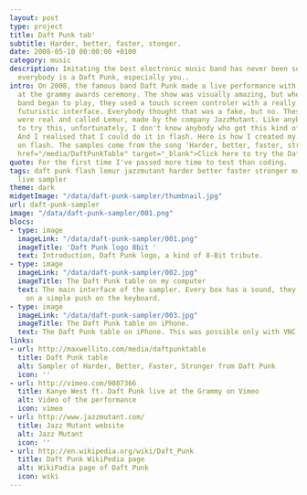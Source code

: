 ```yaml
---
layout: post
type: project
title: Daft Punk tab'
subtitle: Harder, better, faster, stonger.
date: 2008-05-10 00:00:00 +0100
category: music
description: Imitating the best electronic music band has never been so easy. Because
  everybody is a Daft Punk, especially you..
intro: On 2008, the famous band Daft Punk made a live performance with Kanye West
  at the grammy awards ceremony. The show was visually amazing, but when the electronic
  band began to play, they used a touch screen controler with a really strange and
  futuristic interface. Everybody thought that was a fake, but no. These devices
  were real and called Lemur, made by the company JazzMutant. Like anybody, I wanted
  to try this, unfortunately, I don't know anybody who got this kind of controller.
  And I realised that I could do it in flash. Here is how I created my first sampler
  on flash. The samples come from the song 'Harder, better, faster, stronger'.<br><br><a
  href="/media/DaftPunkTable" target="_blank">Click here to try the Daft Punk table</a>
quote: For the first time I've passed more time to test than coding.
tags: daft punk flash lemur jazzmutant harder better faster stronger music elctronic
  live sampler
theme: dark
midgetImage: "/data/daft-punk-sampler/thumbnail.jpg"
url: daft-punk-sampler
image: "/data/daft-punk-sampler/001.png"
blocs:
- type: image
  imageLink: "/data/daft-punk-sampler/001.png"
  imageTitle: 'Daft Punk logo 8bit '
  text: Introduction, Daft Punk logo, a kind of 8-Bit tribute.
- type: image
  imageLink: "/data/daft-punk-sampler/002.jpg"
  imageTitle: The Daft Punk table on my computer
  text: The main interface of the sampler. Every box has a sound, they are playable
    on a simple push on the keyboard.
- type: image
  imageLink: "/data/daft-punk-sampler/003.jpg"
  imageTitle: The Daft Punk table on iPhone.
  text: The Daft Punk table on iPhone. This was possible only with VNC.
links:
- url: http://maxwellito.com/media/daftpunktable
  title: Daft Punk table
  alt: Sampler of Harder, Better, Faster, Stronger from Daft Punk
  icon: ''
- url: http://vimeo.com/9087366
  title: Kanye West ft. Daft Punk live at the Grammy on Vimeo
  alt: Video of the performance
  icon: vimeo
- url: http://www.jazzmutant.com/
  title: Jazz Mutant website
  alt: Jazz Mutant
  icon: ''
- url: http://en.wikipedia.org/wiki/Daft_Punk
  title: Daft Punk WikiPedia page
  alt: WikiPadia page of Daft Punk
  icon: wiki
---
```

